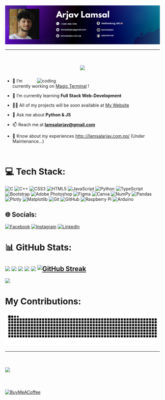 ![logo](https://github.com/arjavlamsal/arjavlamsal/blob/main/Arjav%20Banner.png)
<hr>

<h1 align="center">
    <img src="https://readme-typing-svg.herokuapp.com/?font=Righteous&size=35&center=true&vCenter=true&width=500&height=70&duration=4000&lines=Hi+There!+👋;+Welcome+to+my+Github+Profile!;" />
</h1>
<img align="right" alt="coding" width="400" src="https://camo.githubusercontent.com/2366b34bb903c09617990fb5fff4622f3e941349e846ddb7e73df872a9d21233/68747470733a2f2f63646e2e6472696262626c652e636f6d2f75736572732f3733303730332f73637265656e73686f74732f363538313234332f6176656e746f2e676966">

- 🔭 I’m currently working on [Magic Terminal](https://smartest-terminal-on-the-planet.vercel.app/) !

- 🌱 I’m currently learning **Full Stack Web-Development**

- 👨‍💻 All of my projects will be soon available at [My Website](http:://lamsalarjav.com.np/)

- 💬 Ask me about **Python & JS**

- 📫 Reach me at **lamsalarjav@gmail.com**

- 📄 Know about my experiences [http:://lamsalarjav.com.np/](http:://lamsalarjav.com.np/) (Under Maintenance...)

<br>



# 💻 Tech Stack:

![C](https://img.shields.io/badge/c-%2300599C.svg?style=for-the-badge&logo=c&logoColor=white) ![C++](https://img.shields.io/badge/c++-%2300599C.svg?style=for-the-badge&logo=c%2B%2B&logoColor=white) ![CSS3](https://img.shields.io/badge/css3-%231572B6.svg?style=for-the-badge&logo=css3&logoColor=white) ![HTML5](https://img.shields.io/badge/html5-%23E34F26.svg?style=for-the-badge&logo=html5&logoColor=white) ![JavaScript](https://img.shields.io/badge/javascript-%23323330.svg?style=for-the-badge&logo=javascript&logoColor=%23F7DF1E) ![Python](https://img.shields.io/badge/python-3670A0?style=for-the-badge&logo=python&logoColor=ffdd54) ![TypeScript](https://img.shields.io/badge/typescript-%23007ACC.svg?style=for-the-badge&logo=typescript&logoColor=white) ![Bootstrap](https://img.shields.io/badge/bootstrap-%238511FA.svg?style=for-the-badge&logo=bootstrap&logoColor=white) ![Adobe Photoshop](https://img.shields.io/badge/adobe%20photoshop-%2331A8FF.svg?style=for-the-badge&logo=adobe%20photoshop&logoColor=white) ![Figma](https://img.shields.io/badge/figma-%23F24E1E.svg?style=for-the-badge&logo=figma&logoColor=white) ![Canva](https://img.shields.io/badge/Canva-%2300C4CC.svg?style=for-the-badge&logo=Canva&logoColor=white) ![NumPy](https://img.shields.io/badge/numpy-%23013243.svg?style=for-the-badge&logo=numpy&logoColor=white) ![Pandas](https://img.shields.io/badge/pandas-%23150458.svg?style=for-the-badge&logo=pandas&logoColor=white) ![Plotly](https://img.shields.io/badge/Plotly-%233F4F75.svg?style=for-the-badge&logo=plotly&logoColor=white) ![Matplotlib](https://img.shields.io/badge/Matplotlib-%23ffffff.svg?style=for-the-badge&logo=Matplotlib&logoColor=black) ![Git](https://img.shields.io/badge/git-%23F05033.svg?style=for-the-badge&logo=git&logoColor=white) ![GitHub](https://img.shields.io/badge/github-%23121011.svg?style=for-the-badge&logo=github&logoColor=white) ![Raspberry Pi](https://img.shields.io/badge/-RaspberryPi-C51A4A?style=for-the-badge&logo=Raspberry-Pi) ![Arduino](https://img.shields.io/badge/-Arduino-00979D?style=for-the-badge&logo=Arduino&logoColor=white)



## 🌐 Socials:
[![Facebook](https://img.shields.io/badge/Facebook-%231877F2.svg?logo=Facebook&logoColor=white)](https://facebook.com/arjavlamsal) [![Instagram](https://img.shields.io/badge/Instagram-%23E4405F.svg?logo=Instagram&logoColor=white)](https://instagram.com/_.arjav.__) [![LinkedIn](https://img.shields.io/badge/LinkedIn-%230077B5.svg?logo=linkedin&logoColor=white)](https://linkedin.com/in/lamsalarjav) 

# 📊 GitHub Stats:
![](http://github-profile-summary-cards.vercel.app/api/cards/profile-details?username=arjavlamsal&theme=monokai)
![](http://github-profile-summary-cards.vercel.app/api/cards/repos-per-language?username=arjavlamsal&theme=monokai)
![](http://github-profile-summary-cards.vercel.app/api/cards/most-commit-language?username=arjavlamsal&theme=monokai)
![](http://github-profile-summary-cards.vercel.app/api/cards/stats?username=arjavlamsal&theme=monokai)
![](http://github-profile-summary-cards.vercel.app/api/cards/productive-time?username=arjavlamsal&theme=monokai&utcOffset=8)
[![GitHub Streak](https://github-readme-streak-stats.herokuapp.com?user=arjavlamsal&theme=shades-of-purple&hide_border=true&card_width=700)](https://git.io/streak-stats)
---
[![](https://visitcount.itsvg.in/api?id=arjavlamsal&icon=0&color=0)](https://visitcount.itsvg.in)

<div align="left">
  <h1>My Contributions:</h1>
  <img alt="snake eating my contributions" src="https://raw.githubusercontent.com/arjavlamsal/arjavlamsal/output/github-contribution-grid-snake.svg" />
  
  <br/>
</div><hr>

<h1 align="left">
    <img src="https://readme-typing-svg.herokuapp.com/?font=Righteous&size=35&center=true&vCenter=true&width=500&height=70&duration=4000&lines=Want+to+Collaborate?;+Shoot+me+a+message!!!;" />
</h1><br>


[![BuyMeACoffee](https://img.shields.io/badge/Buy%20Me%20a%20Coffee-ffdd00?style=for-the-badge&logo=buy-me-a-coffee&logoColor=black)](https://buymeacoffee.com/arjavlamsal) 

